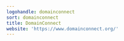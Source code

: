 ```yaml
---
logohandle: domainconnect
sort: domainconnect
title: DomainConnect
website: 'https://www.domainconnect.org/'
---
```

